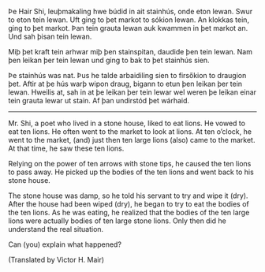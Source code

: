 Þe Hair Shi, leuþmakaling hwe búdid in ait stainhús, onde eton lewan. Swur to
eton tein lewan. Uft ging to þet markot to sókion lewan. An klokkas tein, ging
to þet markot. Þan tein grauta lewan auk kwammen in þet markot an. Und sah þisan
tein lewan.

Miþ þet kraft tein arhwar miþ þen stainspitan, daudide þen tein lewan. Nam þen
leikan þer tein lewan und ging to bak to þet stainhús sien.

Þe stainhús was nat. Þus he talde arbaidiling sien to firsőkion to draugion þet.
Aftir at þe hús warþ wipon draug, bigann to etun þen leikan þer tein lewan.
Hweilis at, sah in at þe leikan þer tein lewar wel weren þe leikan einar tein
grauta lewar ut stain. Af þan undirstód þet wárhaid.

---

Mr. Shi, a poet who lived in a stone house, liked to eat lions. He vowed to eat
ten lions. He often went to the market to look at lions. At ten o’clock, he went
to the market, (and) just then ten large lions (also) came to the market. At
that time, he saw these ten lions.

Relying on the power of ten arrows with stone tips, he caused the ten lions to
pass away. He picked up the bodies of the ten lions and went back to his stone
house.

The stone house was damp, so he told his servant to try and wipe it (dry). After
the house had been wiped (dry), he began to try to eat the bodies of the ten
lions. As he was eating, he realized that the bodies of the ten large lions were
actually bodies of ten large stone lions. Only then did he understand the real
situation.

Can (you) explain what happened?

(Translated by Victor H. Mair)
